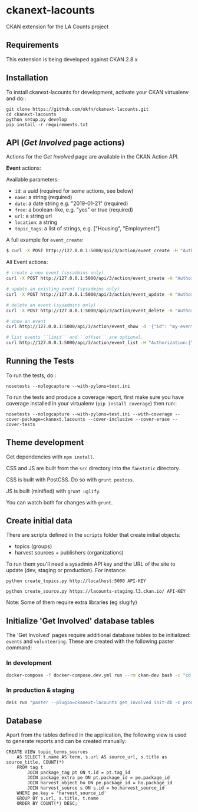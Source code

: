 # ckanext-lacounts

CKAN extension for the LA Counts project

## Requirements

This extension is being developed against CKAN 2.8.x

## Installation

To install ckanext-lacounts for development, activate your CKAN virtualenv and
do::

    git clone https://github.com/okfn/ckanext-lacounts.git
    cd ckanext-lacounts
    python setup.py develop
    pip install -r requirements.txt


## API (*Get Involved* page actions)

Actions for the *Get Involved* page are available in the CKAN Action API.

**Event** actions:

Available parameters:

- `id`: a uuid (required for some actions, see below)
- `name`: a string (required)
- `date`: a date string e.g. "2019-01-21" (required)
- `free`: a boolean-like, e.g. "yes" or true (required)
- `url`: a string url
- `location`: a string
- `topic_tags`: a list of strings, e.g. ["Housing", "Employment"]

A full example for `event_create`:

```sh
$ curl -X POST http://127.0.0.1:5000/api/3/action/event_create -H "Authorization:{YOUR-API-KEY}" -d '{"name": "My New Event", "free": "yes", "date": "2019-01-21", "url": "http://example.com/event-details", "location": "Downton, Los Angeles", "topic_tags": ["Housing", "Employment"]}'
```

All Event actions:

```sh
# create a new event (sysadmins only)
curl -X POST http://127.0.0.1:5000/api/3/action/event_create -H "Authorization:{YOUR-API-KEY}" -d '{"name": "My New Event", "free": "yes", "date": "2019-01-21"}'

# update an existing event (sysadmins only)
curl -X POST http://127.0.0.1:5000/api/3/action/event_update -H "Authorization:{YOUR-API-KEY}" -d '{"id": "my-event-id", "name": "My Updated Event", "free": "no", "date": "2020-01-21"}'

# delete an event (sysadmins only)
curl -X POST http://127.0.0.1:5000/api/3/action/event_delete -H "Authorization:{YOUR-API-KEY}" -d '{"id": "my-event-id"}'

# show an event
curl http://127.0.0.1:5000/api/3/action/event_show -d '{"id": "my-event-id"}'

# list events ``limit`` and ``offset`` are optional.
curl http://127.0.0.1:5000/api/3/action/event_list -H "Authorization:{YOUR-API-KEY}" -d '{"limit":<int>, "offset":<int>}'
```


## Running the Tests

To run the tests, do::

    nosetests --nologcapture --with-pylons=test.ini

To run the tests and produce a coverage report, first make sure you have
coverage installed in your virtualenv (``pip install coverage``) then run::

    nosetests --nologcapture --with-pylons=test.ini --with-coverage --cover-package=ckanext.lacounts --cover-inclusive --cover-erase --cover-tests

## Theme development

Get dependencies with `npm install`.

CSS and JS are built from the `src` directory into the `fanstatic` directory.

CSS is built with PostCSS. Do so with `grunt postcss`.

JS is built (minified) with `grunt uglify`.

You can watch both for changes with `grunt`.

## Create initial data

There are scripts defined in the `scripts` folder that create initial objects:
* topics (groups)
* harvest sources + publishers (organizations)

To run them you'll need a sysadmin API key and the URL of the site to update (dev, staging or production). For instance:

    python create_topics.py http://localhost:5000 API-KEY

    python create_source.py https://lacounts-staging.l3.ckan.io/ API-KEY

Note: Some of them require extra libraries (eg slugify)


## Initialize 'Get Involved' database tables

The 'Get Involved' pages require additional database tables to be initialized: `events` and `volunteering`. These are created with the following paster command:

### In development

```sh
docker-compose -f docker-compose.dev.yml run --rm ckan-dev bash -c "cd src_extensions/ckanext-lacounts && python setup.py develop && paster get_involved init-db -c ../../production.ini"
```

### In production & staging

```sh
deis run "paster --plugin=ckanext-lacounts get_involved init-db -c production.ini"
```

## Database

Apart from the tables defined in the application, the following view is used to generate reports and can be created manually:

    CREATE VIEW topic_terms_sources
        AS SELECT t.name AS term, s.url AS source_url, s.title as source_title, COUNT(*)
        FROM tag t
            JOIN package_tag pt ON t.id = pt.tag_id
            JOIN package_extra pe ON pt.package_id = pe.package_id
            JOIN harvest_object ho ON pe.package_id = ho.package_id
            JOIN harvest_source s ON s.id = ho.harvest_source_id
        WHERE pe.key = 'harvest_source_id'
        GROUP BY s.url, s.title, t.name
        ORDER BY COUNT(*) DESC;
